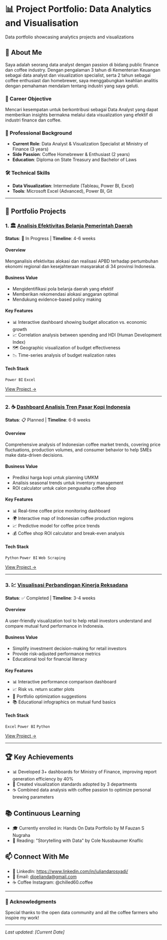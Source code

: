 # 📊 Project Portfolio: Data Analytics and Visualisation
Data portfolio showcasing analytics projects and visualizations

## 👋 About Me
Saya adalah seorang data analyst dengan passion di bidang public finance dan coffee industry. Dengan pengalaman 3 tahun di Kementerian Keuangan sebagai data analyst dan visualization specialist, serta 2 tahun sebagai coffee enthusiast dan homebrewer, saya menggabungkan keahlian analitis dengan pemahaman mendalam tentang industri yang saya geluti.

### 🎯 Career Objective
Mencari kesempatan untuk berkontribusi sebagai Data Analyst yang dapat memberikan insights bermakna melalui data visualization yang efektif di industri finance dan coffee.

### 💼 Professional Background
- **Current Role**: Data Analyst & Visualization Specialist at Ministry of Finance (3 years)
- **Side Passion**: Coffee Homebrewer & Enthusiast (2 years)
- **Education**: Diploma on State Treasury and Bachelor of Laws

### 🛠️ Technical Skills
- **Data Visualization**: Intermediate (Tableau, Power BI, Excel)
- **Tools**: Microsoft Excel (Advanced), Power BI, Git

---

## 📁 Portfolio Projects

### 1. 🏛️ [Analisis Efektivitas Belanja Pemerintah Daerah](projects/project1-apbd-analysis)
**Status**: 🚧 In Progress | **Timeline**: 4-6 weeks

#### Overview
Menganalisis efektivitas alokasi dan realisasi APBD terhadap pertumbuhan ekonomi regional dan kesejahteraan masyarakat di 34 provinsi Indonesia.

#### Business Value
- Mengidentifikasi pola belanja daerah yang efektif
- Memberikan rekomendasi alokasi anggaran optimal
- Mendukung evidence-based policy making

#### Key Features
- 📊 Interactive dashboard showing budget allocation vs. economic growth
- 📈 Correlation analysis between spending and HDI (Human Development Index)
- 🗺️ Geographic visualization of budget effectiveness
- 📉 Time-series analysis of budget realization rates

#### Tech Stack
`Power BI` `Excel`

[View Project →](projects/project1-apbd-analysis)

---

### 2. ☕ [Dashboard Analisis Tren Pasar Kopi Indonesia](./project2-coffee-market)
**Status**: 📋 Planned | **Timeline**: 6-8 weeks

#### Overview
Comprehensive analysis of Indonesian coffee market trends, covering price fluctuations, production volumes, and consumer behavior to help SMEs make data-driven decisions.

#### Business Value
- Prediksi harga kopi untuk planning UMKM
- Analisis seasonal trends untuk inventory management
- ROI calculator untuk calon pengusaha coffee shop

#### Key Features
- 📊 Real-time coffee price monitoring dashboard
- 🌍 Interactive map of Indonesian coffee production regions
- 📈 Predictive model for coffee price trends
- 💰 Coffee shop ROI calculator and break-even analysis

#### Tech Stack
`Python` `Power BI` `Web Scraping`

[View Project →](./project2-coffee-market)

---

### 3. 💹 [Visualisasi Perbandingan Kinerja Reksadana](./project3-mutual-funds)
**Status**: ✅ Completed | **Timeline**: 3-4 weeks

#### Overview
A user-friendly visualization tool to help retail investors understand and compare mutual fund performance in Indonesia.

#### Business Value
- Simplify investment decision-making for retail investors
- Provide risk-adjusted performance metrics
- Educational tool for financial literacy

#### Key Features
- 📊 Interactive performance comparison dashboard
- 📈 Risk vs. return scatter plots
- 🎯 Portfolio optimization suggestions
- 📚 Educational infographics on mutual fund basics

#### Tech Stack
`Excel` `Power BI` `Python`

[View Project →](./project3-mutual-funds)

---

## 🏆 Key Achievements
- 📊 Developed 3+ dashboards for Ministry of Finance, improving report generation efficiency by 40%
- 🎯 Created visualization standards adopted by 3 departments
- ☕ Combined data analysis with coffee passion to optimize personal brewing parameters

## 📚 Continuous Learning
- 🎓 Currently enrolled in: Hands On Data Portfolio by M Fauzan S Nugraha
- 📖 Reading: "Storytelling with Data" by Cole Nussbaumer Knaflic


## 📫 Connect With Me
- 💼 LinkedIn: https://www.linkedin.com/in/juliandarosyadi/
- 📧 Email: djoelianda@gmail.com
- ☕ Coffee Instagram: @chilled60.coffee

---

### 🙏 Acknowledgments
Special thanks to the open data community and all the coffee farmers who inspire my work!

---
*Last updated: [Current Date]*
